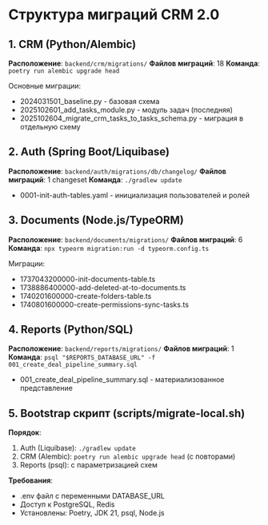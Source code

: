 # Структура миграций CRM 2.0

## 1. CRM (Python/Alembic)

**Расположение**: `backend/crm/migrations/`
**Файлов миграций**: 18
**Команда**: `poetry run alembic upgrade head`

Основные миграции:
- 2024031501_baseline.py - базовая схема
- 2025102601_add_tasks_module.py - модуль задач (последняя)
- 2025102604_migrate_crm_tasks_to_tasks_schema.py - миграция в отдельную схему

## 2. Auth (Spring Boot/Liquibase)

**Расположение**: `backend/auth/migrations/db/changelog/`
**Файлов миграций**: 1 changeset
**Команда**: `./gradlew update`

- 0001-init-auth-tables.yaml - инициализация пользователей и ролей

## 3. Documents (Node.js/TypeORM)

**Расположение**: `backend/documents/migrations/`
**Файлов миграций**: 6
**Команда**: `npx typeorm migration:run -d typeorm.config.ts`

Миграции:
- 1737043200000-init-documents-table.ts
- 1738886400000-add-deleted-at-to-documents.ts
- 1740201600000-create-folders-table.ts
- 1740801600000-create-permissions-sync-tasks.ts

## 4. Reports (Python/SQL)

**Расположение**: `backend/reports/migrations/`
**Файлов миграций**: 1
**Команда**: `psql "$REPORTS_DATABASE_URL" -f 001_create_deal_pipeline_summary.sql`

- 001_create_deal_pipeline_summary.sql - материализованное представление

## 5. Bootstrap скрипт (scripts/migrate-local.sh)

**Порядок**:
1. Auth (Liquibase): `./gradlew update`
2. CRM (Alembic): `poetry run alembic upgrade head` (с повторами)
3. Reports (psql): с параметризацией схем

**Требования**:
- .env файл с переменными DATABASE_URL
- Доступ к PostgreSQL, Redis
- Установлены: Poetry, JDK 21, psql, Node.js
